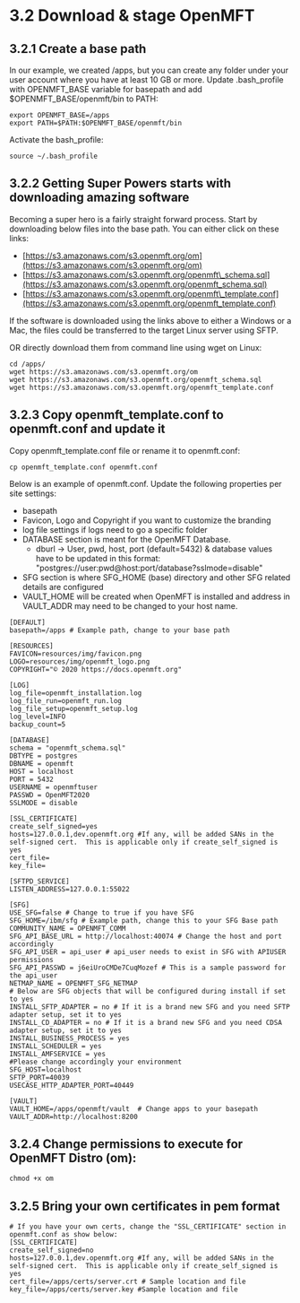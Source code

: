# 3.2 Download & stage OpenMFT

## 3.2.1 Create a base path

In our example, we created /apps, but you can create any folder under your user account where you have at least 10 GB or more.  Update .bash\_profile with OPENMFT\_BASE variable for basepath and add $OPENMFT\_BASE/openmft/bin to PATH:

```text
export OPENMFT_BASE=/apps
export PATH=$PATH:$OPENMFT_BASE/openmft/bin
```

Activate the bash\_profile:

```text
source ~/.bash_profile
```

## 3.2.2 Getting Super Powers starts with downloading amazing software

Becoming a super hero is a fairly straight forward process.  Start by downloading below files into the base path.  You can either click on these links:

* [https://s3.amazonaws.com/s3.openmft.org/om](https://s3.amazonaws.com/s3.openmft.org/om)
* [https://s3.amazonaws.com/s3.openmft.org/openmft\_schema.sql](https://s3.amazonaws.com/s3.openmft.org/openmft_schema.sql)
* [https://s3.amazonaws.com/s3.openmft.org/openmft\_template.conf](https://s3.amazonaws.com/s3.openmft.org/openmft_template.conf)

If the software is downloaded using the links above to either a Windows or a Mac, the files could be transferred to the target Linux server using SFTP. 

OR directly download them from command line using wget on Linux:

```text
cd /apps/
wget https://s3.amazonaws.com/s3.openmft.org/om
wget https://s3.amazonaws.com/s3.openmft.org/openmft_schema.sql
wget https://s3.amazonaws.com/s3.openmft.org/openmft_template.conf
```



##  3.2.3 Copy openmft\_template.conf to openmft.conf and update it

Copy openmft\_template.conf file or rename it to openmft.conf:

```text
cp openmft_template.conf openmft.conf
```

Below is an example of openmft.conf.  Update the following properties per site settings:

* basepath
* Favicon, Logo and Copyright if you want to customize the branding 
* log file settings if logs need to go a specific folder
* DATABASE section is meant for the OpenMFT Database.  
  * dburl -&gt; User, pwd, host, port \(default=5432\) & database values have to be updated in this format: "postgres://user:pwd@host:port/database?sslmode=disable" 
* SFG section is where SFG\_HOME \(base\) directory and other SFG related details are configured
* VAULT\_HOME will be created when OpenMFT is installed and address in VAULT\_ADDR may need to be changed to  your host name.

 

```
[DEFAULT]
basepath=/apps # Example path, change to your base path

[RESOURCES]
FAVICON=resources/img/favicon.png
LOGO=resources/img/openmft_logo.png
COPYRIGHT="© 2020 https://docs.openmft.org"

[LOG]
log_file=openmft_installation.log
log_file_run=openmft_run.log
log_file_setup=openmft_setup.log
log_level=INFO
backup_count=5

[DATABASE]
schema = "openmft_schema.sql"
DBTYPE = postgres
DBNAME = openmft
HOST = localhost
PORT = 5432
USERNAME = openmftuser
PASSWD = OpenMFT2020
SSLMODE = disable

[SSL_CERTIFICATE]
create_self_signed=yes
hosts=127.0.0.1,dev.openmft.org #If any, will be added SANs in the self-signed cert.  This is applicable only if create_self_signed is yes
cert_file=
key_file=

[SFTPD_SERVICE]
LISTEN_ADDRESS=127.0.0.1:55022

[SFG]
USE_SFG=false # Change to true if you have SFG
SFG_HOME=/ibm/sfg # Example path, change this to your SFG Base path
COMMUNITY_NAME = OPENMFT_COMM 
SFG_API_BASE_URL = http://localhost:40074 # Change the host and port accordingly
SFG_API_USER = api_user # api_user needs to exist in SFG with APIUSER permissions
SFG_API_PASSWD = j6eiUroCMDe7CuqMozef # This is a sample password for the api_user
NETMAP_NAME = OPENMFT_SFG_NETMAP
# Below are SFG objects that will be configured during install if set to yes
INSTALL_SFTP_ADAPTER = no # If it is a brand new SFG and you need SFTP adapter setup, set it to yes
INSTALL_CD_ADAPTER = no # If it is a brand new SFG and you need CDSA adapter setup, set it to yes
INSTALL_BUSINESS_PROCESS = yes
INSTALL_SCHEDULER = yes
INSTALL_AMFSERVICE = yes
#Please change accordingly your environment
SFG_HOST=localhost
SFTP_PORT=40039
USECASE_HTTP_ADAPTER_PORT=40449

[VAULT]
VAULT_HOME=/apps/openmft/vault  # Change apps to your basepath
VAULT_ADDR=http://localhost:8200
```

## 3.2.4 Change permissions to execute for OpenMFT Distro \(om\):

```text
chmod +x om
```

## 3.2.5 Bring your own certificates in pem format

```text
# If you have your own certs, change the "SSL_CERTIFICATE" section in openmft.conf as show below:
[SSL_CERTIFICATE]
create_self_signed=no
hosts=127.0.0.1,dev.openmft.org #If any, will be added SANs in the self-signed cert.  This is applicable only if create_self_signed is yes
cert_file=/apps/certs/server.crt # Sample location and file
key_file=/apps/certs/server.key #Sample location and file
```





